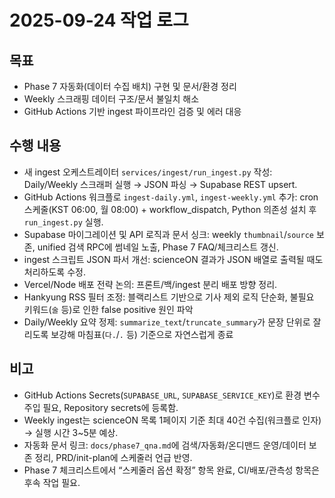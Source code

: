 # 2025-09-24 작업 로그

## 목표

- Phase 7 자동화(데이터 수집 배치) 구현 및 문서/환경 정리
- Weekly 스크래핑 데이터 구조/문서 불일치 해소
- GitHub Actions 기반 ingest 파이프라인 검증 및 에러 대응

## 수행 내용

- 새 ingest 오케스트레이터 `services/ingest/run_ingest.py` 작성: Daily/Weekly 스크래퍼 실행 → JSON 파싱 → Supabase REST upsert.
- GitHub Actions 워크플로 `ingest-daily.yml`, `ingest-weekly.yml` 추가: cron 스케줄(KST 06:00, 월 08:00) + workflow_dispatch, Python 의존성 설치 후 `run_ingest.py` 실행.
- Supabase 마이그레이션 및 API 로직과 문서 싱크: weekly `thumbnail`/`source` 보존, unified 검색 RPC에 썸네일 노출, Phase 7 FAQ/체크리스트 갱신.
- ingest 스크립트 JSON 파서 개선: scienceON 결과가 JSON 배열로 출력될 때도 처리하도록 수정.
- Vercel/Node 배포 전략 논의: 프론트/백/ingest 분리 배포 방향 정리.
- Hankyung RSS 필터 조정: 블랙리스트 기반으로 기사 제외 로직 단순화, 불필요 키워드(`술` 등)로 인한 false positive 원인 파악
- Daily/Weekly 요약 정제: `summarize_text`/`truncate_summary`가 문장 단위로 잘리도록 보강해 마침표(`다.`/`.` 등) 기준으로 자연스럽게 종료

## 비고

- GitHub Actions Secrets(`SUPABASE_URL`, `SUPABASE_SERVICE_KEY`)로 환경 변수 주입 필요, Repository secrets에 등록함.
- Weekly ingest는 scienceON 목록 1페이지 기준 최대 40건 수집(워크플로 인자) → 실행 시간 3~5분 예상.
- 자동화 문서 링크: `docs/phase7_qna.md`에 검색/자동화/온디맨드 운영/데이터 보존 정리, PRD/init-plan에 스케줄러 언급 반영.
- Phase 7 체크리스트에서 “스케줄러 옵션 확정” 항목 완료, CI/배포/관측성 항목은 후속 작업 필요.

